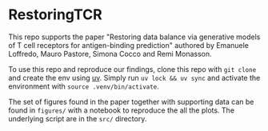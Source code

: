 # RestoringTCR

This repo supports the paper "Restoring data balance via generative models of T cell receptors for antigen-binding prediction" authored by Emanuele Loffredo, Mauro Pastore, Simona Cocco and Remi Monasson.

To use this repo and reproduce our findings, clone this repo with ``git clone`` and create the env using [uv](https://docs.astral.sh/uv/). Simply run ``uv lock && uv sync`` and activate the environment with ``source .venv/bin/activate``.

The set of figures found in the paper together with supporting data can be found in ``figures/`` with a notebook to reproduce the all the plots.
The underlying script are in the ``src/`` directory.
